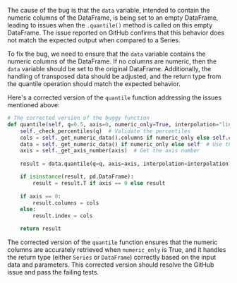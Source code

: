 The cause of the bug is that the `data` variable, intended to contain the numeric columns of the DataFrame, is being set to an empty DataFrame, leading to issues when the `.quantile()` method is called on this empty DataFrame. The issue reported on GitHub confirms that this behavior does not match the expected output when compared to a Series.

To fix the bug, we need to ensure that the `data` variable contains the numeric columns of the DataFrame. If no columns are numeric, then the `data` variable should be set to the original DataFrame. Additionally, the handling of transposed data should be adjusted, and the return type from the quantile operation should match the expected behavior.

Here's a corrected version of the `quantile` function addressing the issues mentioned above:

```python
# The corrected version of the buggy function
def quantile(self, q=0.5, axis=0, numeric_only=True, interpolation="linear"):
    self._check_percentiles(q)  # Validate the percentiles
    cols = self._get_numeric_data().columns if numeric_only else self.columns  # Get numeric columns if numeric_only is True
    data = self._get_numeric_data() if numeric_only else self  # Use the DataFrame as the entire data if numeric_only is False
    axis = self._get_axis_number(axis)  # Get the axis number
    
    result = data.quantile(q=q, axis=axis, interpolation=interpolation)

    if isinstance(result, pd.DataFrame):
        result = result.T if axis == 0 else result
    
    if axis == 0:
        result.columns = cols
    else:
        result.index = cols

    return result
```

The corrected version of the `quantile` function ensures that the numeric columns are accurately retrieved when `numeric_only` is True, and it handles the return type (either `Series` or `DataFrame`) correctly based on the input data and parameters. This corrected version should resolve the GitHub issue and pass the failing tests.